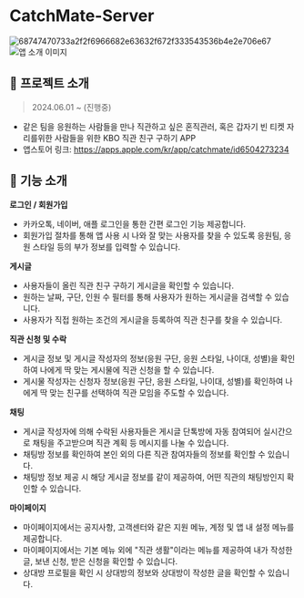 

# CatchMate-Server
![68747470733a2f2f6966682e63632f672f333543536b4e2e706e67](https://github.com/user-attachments/assets/4fa3bc7c-3d16-441f-8a89-ab9639a2aca1)
![앱 소개 이미지](https://github.com/user-attachments/assets/125c11b8-c591-4ef6-99b9-4c3b1f70e148)


## 📌 프로젝트 소개
> 2024.06.01 ~ (진행중) <br/>
- 같은 팀을 응원하는 사람들을 만나 직관하고 싶은 혼직관러, 혹은 갑자기 빈 티켓 자
리를위한 사람들을 위한 KBO 직관 친구 구하기 APP
- 앱스토어 링크: https://apps.apple.com/kr/app/catchmate/id6504273234

## 📌 기능 소개
**로그인 / 회원가입**
- 카카오톡, 네이버, 애플 로그인을 통한 간편 로그인 기능 제공합니다.
- 회원가입 절차를 통해 앱 사용 시 나와 잘 맞는 사용자를 찾을 수 있도록 응원팀, 응원 스타일 등의 부가 정보를 입력할 수 있습니다.

**게시글**
- 사용자들이 올린 직관 친구 구하기 게시글을 확인할 수 있습니다.
- 원하는 날짜, 구단, 인원 수 필터를 통해 사용자가 원하는 게시글을 검색할 수 있습니다.
- 사용자가 직접 원하는 조건의 게시글을 등록하여 직관 친구를 찾을 수 있습니다.

**직관 신청 및 수락**
- 게시글 정보 및 게시글 작성자의 정보(응원 구단, 응원 스타일, 나이대, 성별)을 확인하여 나에게 딱 맞는 게시물에 직관 신청을 할 수 있습니다.
- 게시물 작성자는 신청자 정보(응원 구단, 응원 스타일, 나이대, 성별)를 확인하여 나에게 딱 맞는 친구를 선택하여 직관 모임을 주도할 수 있습니다.

**채팅**
- 게시글 작성자에 의해 수락된 사용자들은 게시글 단톡방에 자동 참여되어 실시간으로 채팅을 주고받으며 직관 계획 등 메시지를 나눌 수 있습니다.
- 채팅방 정보를 확인하여 본인 외의 다른 직관 참여자들의 정보를 확인할 수 있습니다.
- 채팅방 정보 제공 시 해당 게시글 정보를 같이 제공하여, 어떤 직관의 채팅방인지 확인할 수 있습니다.

**마이페이지**
- 마이페이지에서는 공지사항, 고객센터와 같은 지원 메뉴, 계정 및 앱 내 설정 메뉴를 제공합니다.
- 마이페이지에서는 기본 메뉴 외에 "직관 생활"이라는 메뉴를 제공하여 내가 작성한 글, 보낸 신청, 받은 신청을 확인할 수 있습니다.
- 상대방 프로필을 확인 시 상대방의 정보와 상대방이 작성한 글을 확인할 수 있습니다. 
